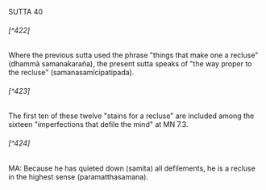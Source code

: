 SUTTA 40

###### [^422]
Where the previous sutta used the phrase "things that
make one a recluse" (dhammā samanakaraña), the present sutta speaks of "the way proper to the recluse" (samanasamīcipatipada).

###### [^423]
The first ten of these twelve "stains for a recluse" are included among the sixteen "imperfections that defile the mind" at MN 7.3.

###### [^424]
MA: Because he has quieted down (samita) all defilements, he is a recluse in the highest sense (paramatthasamana).


